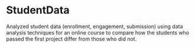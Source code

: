 # StudentData
Analyzed student data (enrollment, engagement, submission) using data analysis techniques for an online course to compare how the students who passed the first project differ from those who did not.
